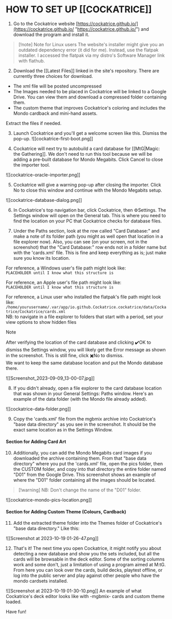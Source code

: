 
# HOW TO SET UP [[COCKATRICE]]

1. Go to the Cockatrice website [https://cockatrice.github.io/](https://cockatrice.github.io/ "https://cockatrice.github.io/") and download the program and install it.

> [!note] Note for Linux users 
> The website's installer might give you an outdated dependency error (it did for me). Instead, use the flatpak installer. I accessed the flatpak via my distro's Software Manager link with flathub.

2. Download the [[Latest Files]] linked in the site's ⁠repository. There are currently three choices for download.

- The xml file will be posted uncompressed
- The Images needed to be placed in Cockatrice will be linked to a Google Drive. You can view them and download a compressed folder containing them. 
- The custom theme that improves Cockatrice's coloring and includes the Mondo cardback and mini-hand assets.

Extract the files if needed.

3. Launch Cockatrice and you'll get a welcome screen like this. Dismiss the pop-up.
![[cockatrice-first-boot.png]]

4. Cockatrice will next try to autobuild a card database for [[MtG|Magic: the Gathering]]. We don't need to run this tool because we will be adding a pre-built database for Mondo Megabits. Click Cancel to close the importer tool.

![[cockatrice-oracle-importer.png]]

5. Cockatrice will give a warning pop-up after closing the importer. Click No to close this window and continue with the Mondo Megabits setup.

![[cockatrice-database-dialog.png]]

6. In Cockatrice's top navigation bar, click Cockatrice, then ⚙️Settings. The Settings window will open on the General tab. This is where you need to find the location on your PC that Cockatrice checks for database files.

7. Under the Paths section, look at the row called "Card Database:" and make a note of its folder path (you might as well open that location in a file explorer now). Also, you can see (on your screen, not in the screenshot) that the "Card Database:" row ends not in a folder name but with the 'cards.xml' file. This is fine and keep everything as is; just make sure you know its location.

For reference, a Windows user's file path might look like:  
`PLACEHOLDER until I know what this structure is`   

For reference, an Apple user's file path might look like:   
`PLACEHOLDER until I know what this structure is`  

For reference, a Linux user who installed the flatpak's file path might look like:   `/home/yourusername/.var/app/io.github.Cockatrice.cockatrice/data/Cockatrice/Cockatrice/cards.xml`   
NB: to navigate in a file explorer to folders that start with a period, set your view options to show hidden files 

> [!note]
> After verifying the location of the card database and clicking ✔️OK to dismiss the Settings window, you will likely get the Error message as shown in the screenshot. This is still fine, click ✖️No to dismiss.  
>  We want to keep the same database location and put the Mondo database there.

![[Screenshot_2023-09-09_13-00-07.jpg]]


8. If you didn't already, open a file explorer to the card database location that was shown in your General Settings: Paths window. Here's an example of the data folder (with the Mondo file already added).

![[cockatrice-data-folder.png]]

9. Copy the 'cards.xml' file from the mgbmix archive into Cockatrice's "base data directory" as you see in the screenshot. It should be the exact same location as in the Settings Window.


#### Section for Adding Card Art

10. Additionally, you can add the Mondo Megabits card images if you downloaded the archive containing them. From that "base data directory" where you put the 'cards.xml' file, open the pics folder, then the CUSTOM folder, and copy into that directory the entire folder named "D01" from the Google Drive. This screenshot shows an example of where the "D01" folder containing all the images should be located.

> [!warning] NB: Don't change the name of the "D01" folder.

![[cockatrice-mondo-pics-location.png]]


#### Section for Adding Custom Theme (Colours, Cardback)

11. Add the extracted theme folder into the Themes folder of Cockatrice's "base data directory." Like this:

![[Screenshot at 2023-10-19 01-26-47.png]]


12. That's it! The next time you open Cockatrice, it might notify you about detecting a new database and show you the sets included, but all the cards will be browsable in the deck editor. Some of the sorting columns work and some don't, just a limitation of using a program aimed at M:tG. From here you can look over the cards, build decks, playtest offline, or log into the public server and play against other people who have the mondo cardsets installed. 

![[Screenshot at 2023-10-19 01-30-10.png]]
An example of what Cockatrice's deck editor looks like with -mgbmix- cards and custom theme loaded.

Have fun!




